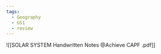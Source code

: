 ```yaml
---
tags:
  - Geography
  - GS1
  - review
---
```

![[SOLAR SYSTEM Handwritten Notes @Achieve CAPF .pdf]]